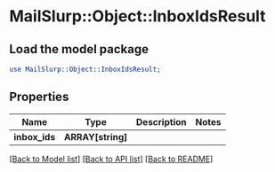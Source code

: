 # MailSlurp::Object::InboxIdsResult

## Load the model package
```perl
use MailSlurp::Object::InboxIdsResult;
```

## Properties
Name | Type | Description | Notes
------------ | ------------- | ------------- | -------------
**inbox_ids** | **ARRAY[string]** |  | 

[[Back to Model list]](../README#documentation-for-models) [[Back to API list]](../README#documentation-for-api-endpoints) [[Back to README]](../README)


